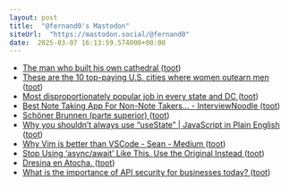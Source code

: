 ```yaml
---
layout: post
title:  "@fernand0's Mastodon"
siteUrl:  "https://mastodon.social/@fernand0"
date:  2025-03-07 16:13:59.574000+00:00
---
```

*  [The man who built his own cathedral ](https://www.theguardian.com/world/2022/may/31/the-man-who-built-his-own-cathedral-justo-gallego-mejorada-del-campo-spai) ([toot](https://mastodon.social/@fernand0/114122033697287802))
*  [These are the 10 top-paying U.S. cities where women outearn men ](https://www.cnbc.com/2024/03/27/women-outearn-men-in-just-42-us-cities-says-new-research-where-they-earn-the-most.htm) ([toot](https://mastodon.social/@fernand0/114121901695026375))
*  [Most disproportionately popular job in every state and DC ](https://www.businessinsider.com/most-disproportionately-popular-job-in-every-state-and-dc-2022-) ([toot](https://mastodon.social/@fernand0/114121197024162086))
*  [Best Note Taking App For Non-Note Takers… - InterviewNoodle ](https://interviewnoodle.com/best-note-taking-app-for-non-note-takers-c888180b275) ([toot](https://mastodon.social/@fernand0/114120995907856185))
*  [Schöner Brunnen (parte superior) ](https://www.flickr.com/photos/fernand0/54360282230) ([toot](https://mastodon.social/@fernand0/114120667941679671))
*  [Why you shouldn’t always use “useState” \| JavaScript in Plain English ](https://javascript.plainenglish.io/why-you-shouldnt-always-use-usestate-65899469301) ([toot](https://mastodon.social/@fernand0/114120633873301677))
*  [Why Vim is better than VSCode - Sean - Medium ](https://sean-warman.medium.com/why-vim-is-better-than-vscode-d09e2355eb3) ([toot](https://mastodon.social/@fernand0/114120356421134169))
*  [Stop Using ‘async/await’ Like This. Use the Original Instead ](https://blog.bitsrc.io/stop-using-async-await-like-this-use-the-original-instead-172b5df1758) ([toot](https://mastodon.social/@fernand0/114118718026678426))
*  [Dresina en Atocha. ](https://avecesunafoto.wordpress.com/2025/03/06/dresina-en-atocha) ([toot](https://mastodon.social/@fernand0/114116913368365618))
*  [What is the importance of API security for businesses today? ](https://dev.to/noablst/what-is-the-importance-of-api-security-for-businesses-today-4oa) ([toot](https://mastodon.social/@fernand0/114116852050150779))

